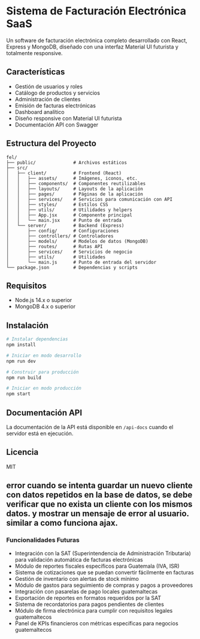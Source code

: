 # Sistema de Facturación Electrónica SaaS

Un software de facturación electrónica completo desarrollado con React, Express y MongoDB, diseñado con una interfaz Material UI futurista y totalmente responsive.

## Características

- Gestión de usuarios y roles
- Catálogo de productos y servicios
- Administración de clientes
- Emisión de facturas electrónicas
- Dashboard analítico
- Diseño responsive con Material UI futurista
- Documentación API con Swagger

## Estructura del Proyecto

```
fel/
├── public/              # Archivos estáticos
├── src/
│   ├── client/          # Frontend (React)
│   │   ├── assets/      # Imágenes, iconos, etc.
│   │   ├── components/  # Componentes reutilizables
│   │   ├── layouts/     # Layouts de la aplicación
│   │   ├── pages/       # Páginas de la aplicación
│   │   ├── services/    # Servicios para comunicación con API
│   │   ├── styles/      # Estilos CSS
│   │   ├── utils/       # Utilidades y helpers
│   │   ├── App.jsx      # Componente principal
│   │   └── main.jsx     # Punto de entrada
│   └── server/          # Backend (Express)
│       ├── config/      # Configuraciones
│       ├── controllers/ # Controladores
│       ├── models/      # Modelos de datos (MongoDB)
│       ├── routes/      # Rutas API
│       ├── services/    # Servicios de negocio
│       ├── utils/       # Utilidades
│       └── main.js      # Punto de entrada del servidor
└── package.json         # Dependencias y scripts
```

## Requisitos

- Node.js 14.x o superior
- MongoDB 4.x o superior

## Instalación

```bash
# Instalar dependencias
npm install

# Iniciar en modo desarrollo
npm run dev

# Construir para producción
npm run build

# Iniciar en modo producción
npm start
```

## Documentación API

La documentación de la API está disponible en `/api-docs` cuando el servidor está en ejecución.

## Licencia

MIT


## error cuando se intenta guardar un nuevo cliente con datos repetidos en la base de datos, se debe verificar que no exista un cliente con los mismos datos. y mostrar un mensaje de error al usuario. similar a como funciona ajax.

### Funcionalidades Futuras

- Integración con la SAT (Superintendencia de Administración Tributaria) para validación automática de facturas electrónicas
- Módulo de reportes fiscales específicos para Guatemala (IVA, ISR)
- Sistema de cotizaciones que se puedan convertir fácilmente en facturas
- Gestión de inventario con alertas de stock mínimo
- Módulo de gastos para seguimiento de compras y pagos a proveedores
- Integración con pasarelas de pago locales guatemaltecas
- Exportación de reportes en formatos requeridos por la SAT
- Sistema de recordatorios para pagos pendientes de clientes
- Módulo de firma electrónica para cumplir con requisitos legales guatemaltecos
- Panel de KPIs financieros con métricas específicas para negocios guatemaltecos